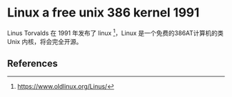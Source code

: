 # Linux a free unix 386 kernel 1991

Linus Torvalds 在 1991 年发布了 linux [^linus]，Linux 是一个免费的386AT计算机的类 Unix 内核，将会完全开源。

## References

[^linus]: https://www.oldlinux.org/Linus/
